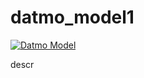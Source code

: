 # datmo_model1

[![Datmo Model](https://datmo.com/datmoqa/datmo_model1/badge.svg)](https://datmo.com/datmoqa/datmo_model1)


descr
